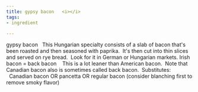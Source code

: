 ```yaml
---
title: gypsy bacon   <i></i>
tags:
- ingredient

---
```

gypsy bacon   This Hungarian specialty consists of a slab of bacon that's been roasted and then seasoned with paprika.  It's then cut into thin slices and served on rye bread.  Look for it in German or Hungarian markets. Irish bacon = back bacon    This is a lot leaner than American bacon.  Note that Canadian bacon also is sometimes called back bacon.  Substitutes:   Canadian bacon OR pancetta OR regular bacon (consider blanching first to remove smoky flavor)
